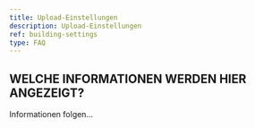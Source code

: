 ```yaml
---
title: Upload-Einstellungen
description: Upload-Einstellungen
ref: building-settings
type: FAQ
---
```


## WELCHE INFORMATIONEN WERDEN HIER ANGEZEIGT?
Informationen folgen...